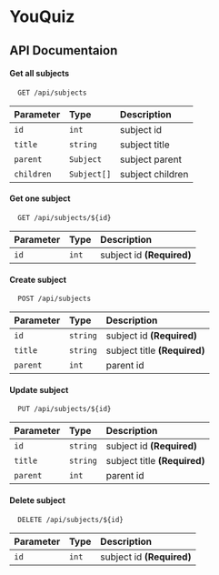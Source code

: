 
# YouQuiz

## API Documentaion

#### Get all subjects

```
  GET /api/subjects
```

| Parameter | Type     | Description                |
| :-------- | :------- | :------------------------- |
| `id` | `int` | subject id |
| `title` | `string` | subject title |
| `parent` | `Subject` | subject parent |
| `children` | `Subject[]` | subject children |

#### Get one subject

```
  GET /api/subjects/${id}
```

| Parameter | Type     | Description                       |
| :-------- | :------- | :-------------------------------- |
| `id`      | `int` | subject id **(Required)** |


#### Create subject

```
  POST /api/subjects
```

| Parameter | Type     | Description                |
| :-------- | :------- | :------------------------- |
| `id`      | `string` | subject id **(Required)** |
| `title` | `string` | subject title **(Required)** |
| `parent` | `int` | parent id |

#### Update subject

```
  PUT /api/subjects/${id}
```

| Parameter | Type     | Description                |
| :-------- | :------- | :------------------------- |
| `id`      | `string` | subject id **(Required)** |
| `title` | `string` | subject title **(Required)** |
| `parent` | `int` | parent id |

#### Delete subject

```
  DELETE /api/subjects/${id}
```

| Parameter | Type     | Description                       |
| :-------- | :------- | :-------------------------------- |
| `id`      | `int` | subject id **(Required)** |

